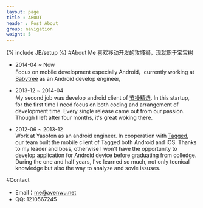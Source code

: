 ```yaml
---
layout: page
title : ABOUT
header : Post About
group: navigation
weight: 5
---
```

{% include JB/setup %}
#About Me
喜欢移动开发的攻城狮，现就职于宝宝树

* 2014-04 ~ Now  
Focus on mobile development especially Android，currently working at [Babytree](http://www.babytree.com/) as an Android develop engineer, 

* 2013-12 ~ 2014-04  
My second job was develop android client of [节操精选](http://www.jiecao.fm). In this startup, for the first time I need focus on both coding and arrangement of development time. Every single release came out from our passion. Though I left after four months, it's great woking there.


* 2012-06 ~ 2013-12  
Work at Yasofon as an android engineer. In cooperation with [Tagged](http://www.tagged.com), our team built the mobile client of Tagged both Android and iOS. Thanks to my leader and boss, otherwise I won't have the opportunity to develop application for Android device before graduating from colledge. During the one and half years, I've learned so much, not only tecnical knowledge but also the way to analyze and sovle issuses.

#Contact
* Email：<me@avenwu.net>
* QQ: 1210567245